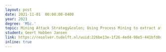 ```yaml
---
layout: post
date: 2021-11-01  00:00:00-0400
year: 2021
degree: 'MSc.'
topic: Mining Attack Strategy&colon; Using Process Mining to extract attacker strategy from IDS alerts
student: Geert Habben Jansen
link: https://resolver.tudelft.nl/uuid:226be13e-1f26-4ed4-98e5-441bfd0c2006
inline: true
---
```


